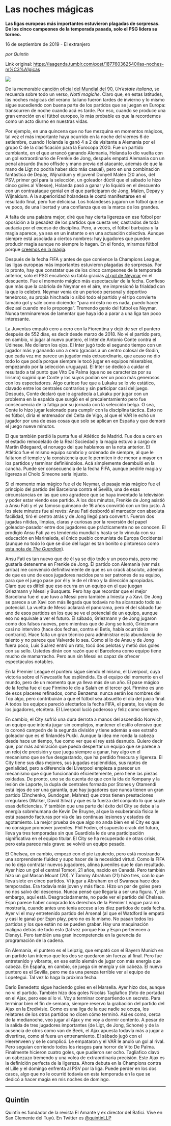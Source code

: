 # Las noches mágicas

**Las ligas europeas más importantes estuvieron plagadas de sorpresas. De los cinco campeones de la temporada pasada, solo el PSG lidera su torneo.**

16 de septiembre de 2019 - El extranjero

_por Quintín_

Link original: https://laagenda.tumblr.com/post/187760362540/las-noches-m%C3%A1gicas

![](https://64.media.tumblr.com/6b7bb6479db7465046896f6df761795e/bc6f383253d6e2b7-22/s500x750/2b4ad910d0b0d12e1e3129d762b5391c6939894d.jpg)





De la memorable [canción oficial del Mundial del 90](https://www.youtube.com/watch?v=AG75aB0lEag), *Un’estate italiana*, se recuerda  sobre todo un verso, *Notti magiche*. Claro que, en estas latitudes, las noches mágicas del verano italiano fueron tardes de invierno y lo mismo sigue sucediendo con buena parte de los partidos que se juegan en Europa: transcurren de noche cuando acá es tarde. Por eso, cuando se produce una gran emoción en el fútbol europeo, lo más probable es que la recordemos como un acto diurno en nuestras vidas.

Por ejemplo, en una quincena que no fue mezquina en momentos mágicos, tal vez el más importante haya ocurrido en la noche del viernes 6 de setiembre, cuando Holanda le ganó 4 a 2 de visitante a Alemania por el grupo C de la clasificación para la Eurocopa 2020. Fue un partido cambiante, en el que arrancó ganando Alemania, Holanda lo dio vuelta con un gol extraordinario de Frenkie de Jong, después empató Alemania con un penal absurdo (hubo offisde y mano previa del atacante, además de que la mano de Ligt no podría haber sido más casual), pero en una combinación fantástica de Depay, Wijnaldum y el juvenil Donyell Malen (20 años, del PSV, primer gol para la selección, un goleador dúctil que el sábado le hizo cinco goles al Vitesse), Holanda pasó a ganar y lo liquidó en el descuento con un contraataque genial en el que participaron de Jong, Malen, Depay y Wijnaldum. A la superioridad holandesa le costó manifestarse en el resultado final, pero fue deliciosa. Los holandeses jugaron un fútbol que se ve poco, de una libertad y una confianza que es la marca de los grandes. 

A falta de una palabra mejor, diré que hay cierta ligereza en ese fútbol por oposición a la pesadez de los partidos que cuesta ver, castrados de toda audacia por el exceso de disciplina. Pero, a veces, el fútbol burbujea y la magia aparece, ya sea en un instante o en una actuación colectiva. Aunque siempre está asociada a ciertos nombres: hay jugadores que pueden producir magia aunque no siempre lo hagan. En el fondo, miramos fútbol porque [creemos en la magia](https://www.youtube.com/watch?v=JnbfuAcCqpY). 

Después de la fecha FIFA y antes de que comience la Champions League, las ligas europeas más importantes estuvieron plagadas de sorpresas. Por lo pronto, hay que constatar que de los cinco campeones de la temporada anterior, solo el PSG encabeza su tabla gracias [al gol de Neymar](https://elcomercio.pe/deporte-total/futbol-mundial/psg-vs-estrasburgo-vivo-ver-gratis-tv-directo-neymar-callo-criticas-golazo-ganar-partido-video-noticia-675979) en el descuento. Fue el momento mágico más espectacular de la fecha. Confieso que más que la cabriola de Neymar en el aire, me impresionó la frialdad con la que lo celebró. Neymar venía de un período personal y deportivo tenebroso, su propia hinchada lo silbó todo el partido y el tipo convierte tamaño gol y sale como diciendo: “para mí esto no es nada, puedo hacer diez así cuando me lo proponga”. Tremendo genio del fútbol es Neymar. Nunca terminaremos de lamentar que haya ido a parar a una liga tan poco interesante. 

La Juventus empató cero a cero con la Fiorentina y dejó de ser el puntero después de 552 días, es decir desde marzo de 2018. No vi el partido pero, en cambio, vi jugar al nuevo puntero, el Inter de Antonio Conte contra el Udinese. Me dolieron los ojos. El Inter jugó todo el segundo tiempo con un jugador más y ganando uno a cero (gracias a un centro colosal de Godin, que cada vez me parece un jugador más extraordinario, que acaso no dio todo lo que podía porque siempre le tocó jugar en equipos miserables, empezando por la selección uruguaya). El Inter se dedicó a cuidar el resultado a tal punto que Vito De Palma (que no se caracteriza por su lirismo) sugirió que Conte y los suyos podían ser un poco más generosos con los espectadores. Algo curioso fue que a Lukaku se lo vio estático, clavado entre los centrales contrarios y sin participar casi del juego. Después, Conte declaró que le agradecía a Lukaku por jugar con un problema en la espalda que surgió en el precalentamiento pero fue consecuencia de la fatiga por su jornada con la selección belga. O sea, Conte lo hizo jugar lesionado para cumplir con la disciplina táctica. Esto no es fútbol, diría el entrenador del Celta de Vigo, al que el VAR le echó un jugador por una de esas cosas que solo se aplican en España y que demoró el juego nueve minutos. 

El que también perdió la punta fue el Atlético de Madrid. Fue dos a cero en el estadio remodelado de la Real Sociedad y la magia estuvo a cargo de Martin Ødegaard, el noruego del que hablamos en la nota anterior. El Atlético fue el mismo equipo sombrío y ordenado de siempre, al que le faltaron el temple y la consistencia que le permiten ir de menor a mayor en los partidos y terminar definiéndolos. Acá simplemente deambuló en la cancha. Puede ser consecuencia de la fecha FIFA, aunque pedirle magia y ligereza al Cholo Simeone sería injusto. 

Si el momento más mágico fue el de Neymar, el pasaje más mágico fue el principio del partido del Barcelona contra el Sevilla, una de esas circunstancias en las que uno agradece que se haya inventado la televisión y poder estar viendo ese partido. A los dos minutos, Frenkie de Jong asistió a Ansu Fati y el ya famoso guineano de 16 años convirtió con un tiro justo. A los siete minutos fue al revés: Ansu Fati desbordó al marcador con absoluta facilidad, tiró el centro atrás y de Jong llegó para convertir. Fueron dos jugadas nítidas, limpias, claras y curiosas por la reversión del papel goleador-pasador entre dos jugadores que prácticamente no se conocen. El prodigio Ansu Fati ya es tendencia mundial y hasta se lo vincula con su educación en Marinaleda, el único pueblo comunista de Europa Occidental (aunque no todo lo que se dice del lugar es tan bonito o pintoresco como [esta nota de *The Guardian*](https://www.theguardian.com/football/2019/sep/16/a-star-is-born-ansu-fati-announces-himself-and-changes-his-world-barcelona-la-liga)).

Ansu Fati es tan nuevo que de él ya se dijo todo y un poco más, pero me gustaría detenerme en Frenkie de Jong. El partido con Alemania (ver más arriba) me convenció definitivamente de que es un crack absoluto, además de que es uno de esos jugadores nacidos para ser patrones de su equipo, para que el juego pase por él y le de el ritmo y la dirección apropiadas. Claro que es difícil que eso ocurra en un equipo en el que juegan Griezmann y Messi y Busquets. Pero hay que recordar que el mejor Barcelona fue el que tuvo a Messi pero también a Iniesta y a Xavi. De Jong se parece a un Xavi con más llegada que todavía no ha alcanzado todo su potencial. La vuelta de Messi aclarará el panorama, pero el del sábado fue uno de esos partidos en los que se ve el potencial de un equipo, aunque eso no equivale a ver el futuro. El sábado, Griezmann y de Jong jugaron como dos falsos nueves, pero mientras que de Jong se lució, Griezmann casi no intervino (hace dos fechas, contra el Betis, había ocurrido lo contrario). Hace falta un gran técnico para administrar esta abundancia de talento y no parece que Valverde lo sea. Como si lo de Ansu y de Jong fuera poco, Luis Suárez entró un rato, tocó dos pelotas y metió dos goles con su sello. Ustedes dirán con razón que el Barcelona como equipo tiene mucho de mamarracho. Pero aun sin Messi es capaz de ofrecer espectáculos notables.



En la Premier League el puntero sigue siendo el mismo, el Liverpool, cuya victoria sobre el Newcastle fue espléndida. Es el equipo del momento en el mundo, pero de un momento que ya lleva más de un año. El pase mágico de la fecha fue el que Firmino le dio a Salah en el tercer gol. Firmino es uno de esos placeres refinados, como Benzema: nunca serán los nombres del Top algo, pero contribuirán a que el fútbol sea absuelto el día del juicio final. A todos los equipos pareció afectarlos la fecha FIFA, el parate, los viajes de los jugadores, etcétera. El Liverpool lució poderoso y feliz como siempre.

En cambio, el City sufrió una dura derrota a manos del ascendido Norwich, un equipo que intenta jugar sin complejos, mantener el estilo ofensivo que lo coronó campeón de la segunda división y tiene además a ese extraño goleador que es el finlandés Pukki. Aunque la idea me ronda la cabeza desde hace un tiempo, fue como ver que el rey está desnudo. Quiero decir que, por más admiración que pueda despertar un equipo que se parece a un reloj de precisión y que juega siempre a ganar, hay algo en el mecanismo que se fue desgastando, que ha perdido frescura y ligereza. El City tiene sus días mejores, sus jugadas espléndidas, sus raptos de genialidad, pero a diferencia del Liverpool empieza a parecer un mecanismo que sigue funcionando eficientemente, pero tiene las piezas oxidadas. De pronto, uno se da cuenta de que con la ida de Kompany y la lesión de Laporte, la dupla de centrales formada por Stones y Otamendi está lejos de ser una garantía, que hay jugadores que nunca tienen un gran partido (Zinchenko, Gundogan, Mahrez) que otros tienen prestaciones irregulares (Walker, David Silva) y que es la fuerza del conjunto lo que suple esas deficiencias. Y también que una parte del éxito del City se debe a la energía sobrehumana de Kevin De Bruyne, al que la exuberancia física le está pasando facturas por vía de las continuas lesiones y estados de agotamiento. La mejor prueba de que algo no anda bien en el City es que no consigue promover juveniles. Phil Foden, el supuesto crack del futuro, lleva ya tres temporadas sin que Guardiola le de una participación significativa en el equipo titular. El City se ha recuperado de otras crisis, pero esta parece más grave: se volvió un equipo pesado.

El Chelsea, en cambio, empezó con el pie izquierdo, pero está mostrando una sorprendente fluidez y supo hacer de la necesidad virtud. Como la FIFA no lo deja contratar nuevos jugadores, alinea juveniles que le dan resultado. Ayer hizo un gol el central Tomori, 21 años, nacido en Canadá. Pero también hizo un gol Mason Mount (20). Y Tammy Abraham (21) hizo tres, con lo que lleva siete en cinco partidos. Vi jugar a Abraham en el Swansea hace dos temporadas. Era todavía más joven y más flaco. Hizo un par de goles pero no nos salvó del descenso. Nunca pensé que llegaría a ser una figura. Y, sin embargo, aquí está. Desgraciadamente, no pude ver el partido del Chelsea. Espn parece haber comprado los derechos de la Premier League para no mostrarla, cuando antes uno tenía acceso a los diez partidos de cada fecha. Ayer vi el muy entretenido partido del Arsenal (al que el Watdford le empató y casi le gana) por Espn play, pero no es lo mismo. No pasan todos los partidos y los que están no se pueden grabar. Hay una maquinación maligna detrás de todo esto (tal vez porque Fox y Espn pertenecen a Disney). Pero también una gran incompetencia en la gerencia de programación de la cadena.

En Alemania, el puntero es el Leipzig, que empató con el Bayern Munich en un partido tan intenso que los dos se quedaron sin fuerza al final. Pero fue entretenido y vibrante, en ese estilo alemán de jugar con más energía que cabeza. En España, en cambio, se juega sin energía y sin cabeza. El nuevo puntero es el Sevilla, pero me da una pereza terrible ver al equipo de Lopetegui. Tal vez lo haga la próxima fecha. 

Darío Benedetto sigue haciendo goles en el Marsella. Ayer hizo dos, aunque no vi el partido. También hizo dos goles Nicolás Tagliafico (foto de portada) en el Ajax, pero ese sí lo vi. Voy a terminar compartiendo un secreto. Para terminar bien el fin de semana, siempre reservo la grabación del partido del Ajax en la Eredivisie. Como es una liga de la que nadie se ocupa, los relatores de los otros partidos no dicen cómo terminó. Así es como, cerca de la medianoche, veo jugar al Ajax y me voy a dormir contento. A pesar de la salida de tres jugadores importantes (de Ligt, de Jong, Schone) y de la ausencia de otros como van de Beek, el Ajax apuesta todavía más a jugar a divertirse, como si fuera un entrenamiento. El sábado jugó con el Heerenveen y se le complicó. Le empataron y el VAR le anuló un gol al rival. Pero seguían corriendo todos los riesgos para horror de Vito De Palma. Finalmente hicieron cuatro goles, que pudieron ser ocho. Tagliafico clavó un cabezazo tremendo y una volea de extraordinaria precisión. Este Ajax es la definición perfecta de la ligereza. Ahora debuta en la Champions contra el Lille y el domingo enfrenta al PSV por la liga. Puede perder en los dos casos, algo que no le ocurrió todavía en esta temporada en la que se dedicó a hacer magia en mis noches de domingo. 

  




---

Quintín
-------

 Quintín es fundador de la revista El Amante y ex director del Bafici. Vive en San Clemente del Tuyú. En Twitter es [@quintinLLP](https://twitter.com/quintinLLP)

